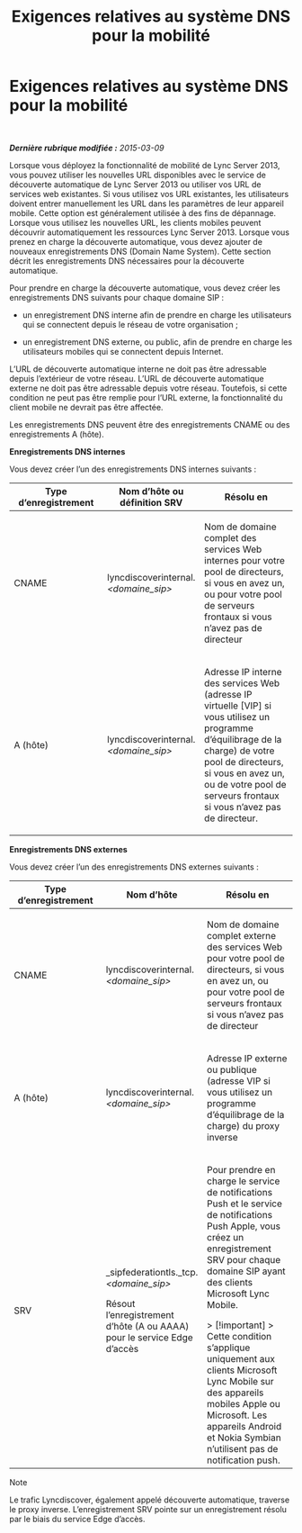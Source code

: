 ﻿---
title: Exigences relatives au système DNS pour la mobilité
TOCTitle: Exigences relatives au système DNS pour la mobilité
ms:assetid: df6962bc-2a16-440e-a333-022ebd14f957
ms:mtpsurl: https://technet.microsoft.com/fr-fr/library/Hh690040(v=OCS.15)
ms:contentKeyID: 49299097
ms.date: 05/20/2016
mtps_version: v=OCS.15
ms.translationtype: HT
---

# Exigences relatives au système DNS pour la mobilité

 

_**Dernière rubrique modifiée :** 2015-03-09_

Lorsque vous déployez la fonctionnalité de mobilité de Lync Server 2013, vous pouvez utiliser les nouvelles URL disponibles avec le service de découverte automatique de Lync Server 2013 ou utiliser vos URL de services web existantes. Si vous utilisez vos URL existantes, les utilisateurs doivent entrer manuellement les URL dans les paramètres de leur appareil mobile. Cette option est généralement utilisée à des fins de dépannage. Lorsque vous utilisez les nouvelles URL, les clients mobiles peuvent découvrir automatiquement les ressources Lync Server 2013. Lorsque vous prenez en charge la découverte automatique, vous devez ajouter de nouveaux enregistrements DNS (Domain Name System). Cette section décrit les enregistrements DNS nécessaires pour la découverte automatique.

Pour prendre en charge la découverte automatique, vous devez créer les enregistrements DNS suivants pour chaque domaine SIP :

  - un enregistrement DNS interne afin de prendre en charge les utilisateurs qui se connectent depuis le réseau de votre organisation ;

  - un enregistrement DNS externe, ou public, afin de prendre en charge les utilisateurs mobiles qui se connectent depuis Internet.

L’URL de découverte automatique interne ne doit pas être adressable depuis l’extérieur de votre réseau. L’URL de découverte automatique externe ne doit pas être adressable depuis votre réseau. Toutefois, si cette condition ne peut pas être remplie pour l’URL externe, la fonctionnalité du client mobile ne devrait pas être affectée.

Les enregistrements DNS peuvent être des enregistrements CNAME ou des enregistrements A (hôte).

**Enregistrements DNS internes**

Vous devez créer l’un des enregistrements DNS internes suivants :


<table>
<colgroup>
<col style="width: 33%" />
<col style="width: 33%" />
<col style="width: 33%" />
</colgroup>
<thead>
<tr class="header">
<th>Type d’enregistrement</th>
<th>Nom d’hôte ou définition SRV</th>
<th>Résolu en</th>
</tr>
</thead>
<tbody>
<tr class="odd">
<td><p>CNAME</p></td>
<td><p>lyncdiscoverinternal.<em>&lt;domaine_sip&gt;</em></p></td>
<td><p>Nom de domaine complet des services Web internes pour votre pool de directeurs, si vous en avez un, ou pour votre pool de serveurs frontaux si vous n’avez pas de directeur</p></td>
</tr>
<tr class="even">
<td><p>A (hôte)</p></td>
<td><p>lyncdiscoverinternal.<em>&lt;domaine_sip&gt;</em></p></td>
<td><p>Adresse IP interne des services Web (adresse IP virtuelle [VIP] si vous utilisez un programme d’équilibrage de la charge) de votre pool de directeurs, si vous en avez un, ou de votre pool de serveurs frontaux si vous n’avez pas de directeur.</p></td>
</tr>
</tbody>
</table>


**Enregistrements DNS externes**

Vous devez créer l’un des enregistrements DNS externes suivants :


<table>
<colgroup>
<col style="width: 33%" />
<col style="width: 33%" />
<col style="width: 33%" />
</colgroup>
<thead>
<tr class="header">
<th>Type d’enregistrement</th>
<th>Nom d’hôte</th>
<th>Résolu en</th>
</tr>
</thead>
<tbody>
<tr class="odd">
<td><p>CNAME</p></td>
<td><p>lyncdiscoverinternal.<em>&lt;domaine_sip&gt;</em></p></td>
<td><p>Nom de domaine complet externe des services Web pour votre pool de directeurs, si vous en avez un, ou pour votre pool de serveurs frontaux si vous n’avez pas de directeur</p></td>
</tr>
<tr class="even">
<td><p>A (hôte)</p></td>
<td><p>lyncdiscoverinternal.<em>&lt;domaine_sip&gt;</em></p></td>
<td><p>Adresse IP externe ou publique (adresse VIP si vous utilisez un programme d’équilibrage de la charge) du proxy inverse</p></td>
</tr>
<tr class="odd">
<td><p>SRV</p></td>
<td><p>_sipfederationtls._tcp. <em>&lt;domaine_sip&gt;</em></p>
<p>Résout l’enregistrement d’hôte (A ou AAAA) pour le service Edge d’accès</p></td>
<td><p>Pour prendre en charge le service de notifications Push et le service de notifications Push Apple, vous créez un enregistrement SRV pour chaque domaine SIP ayant des clients Microsoft Lync Mobile.</p>
<div class="alert">
> [!important]  
> Cette condition s’applique uniquement aux clients Microsoft Lync Mobile sur des appareils mobiles Apple ou Microsoft. Les appareils Android et Nokia Symbian n’utilisent pas de notification push.
</div></td>
</tr>
</tbody>
</table>


> [!note]  
> Le trafic Lyncdiscover, également appelé découverte automatique, traverse le proxy inverse. L’enregistrement SRV pointe sur un enregistrement résolu par le biais du service Edge d’accès.
